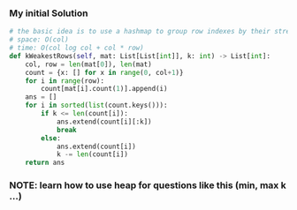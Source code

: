 ### My initial Solution
```python
# the basic idea is to use a hashmap to group row indexes by their strength
# space: O(col) 
# time: O(col log col + col * row) 
def kWeakestRows(self, mat: List[List[int]], k: int) -> List[int]:
    col, row = len(mat[0]), len(mat) 
    count = {x: [] for x in range(0, col+1)}
    for i in range(row): 
        count[mat[i].count(1)].append(i) 
    ans = [] 
    for i in sorted(list(count.keys())): 
        if k <= len(count[i]): 
            ans.extend(count[i][:k])
            break 
        else: 
            ans.extend(count[i])
            k -= len(count[i]) 
    return ans 
```
### NOTE: learn how to use heap for questions like this (min, max k ...) 

            
